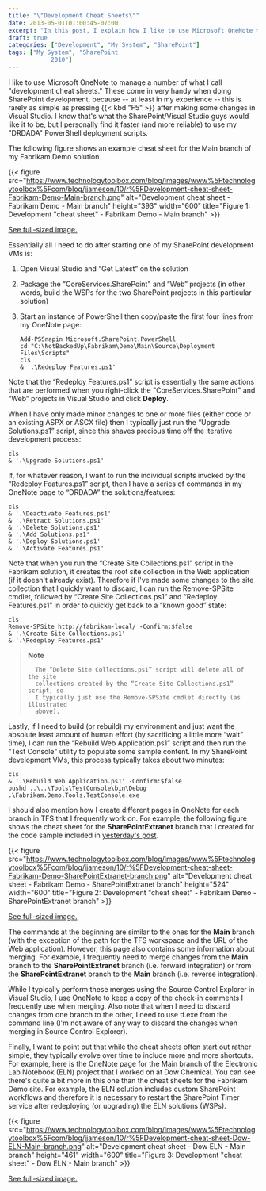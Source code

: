 ```yaml
---
title: "\"Development Cheat Sheets\""
date: 2013-05-01T01:00:45-07:00
excerpt: "In this post, I explain how I like to use Microsoft OneNote to manage what I call \"development cheat sheets\" -- which are especially useful when developing SharePoint solutions."
draft: true
categories: ["Development", "My System", "SharePoint"]
tags: ["My System", "SharePoint 
			2010"]
---
```


I like to use Microsoft OneNote to manage a number of what I call "development
cheat sheets." These come in very handy when doing SharePoint development, because
-- at least in my experience -- this is rarely as simple as pressing {{< kbd "F5" >}}
after making some changes in Visual Studio. I know that's what the SharePoint/Visual
Studio guys would like it to be, but I personally find it faster (and more reliable)
to use my "DRDADA" PowerShell deployment scripts.

The following figure shows an example cheat sheet for the Main branch of
my Fabrikam Demo solution.

{{< figure
src="https://www.technologytoolbox.com/blog/images/www%5Ftechnologytoolbox%5Fcom/blog/jjameson/10/r%5FDevelopment-cheat-sheet-Fabrikam-Demo-Main-branch.png"
alt="Development cheat sheet - Fabrikam Demo - Main branch"
height="393" width="600"
title="Figure 1: Development \"cheat sheet\" - Fabrikam Demo - Main branch" >}}

[See full-sized image.](/blog/images/www_technologytoolbox_com/blog/jjameson/10/o_Development-cheat-sheet-Fabrikam-Demo-Main-branch.png)

Essentially all I need to do after starting one of my SharePoint development
VMs is:

1. Open Visual Studio and “Get Latest” on the solution

2. Package the "CoreServices.SharePoint" and “Web” projects (in other words,
   build the WSPs for the two SharePoint projects in this particular solution)

3. Start an instance of PowerShell then copy/paste the first four lines
   from my OneNote page:
   
   ```
   Add-PSSnapin Microsoft.SharePoint.PowerShell
   cd "C:\NotBackedUp\Fabrikam\Demo\Main\Source\Deployment Files\Scripts"
   cls
   & '.\Redeploy Features.ps1'
   ```

Note that the “Redeploy Features.ps1” script is essentially the same actions
that are performed when you right-click the "CoreServices.SharePoint" and “Web”
projects in Visual Studio and click **Deploy**.

When I have only made minor changes to one or more files (either code or
an existing ASPX or ASCX file) then I typically just run the “Upgrade Solutions.ps1”
script, since this shaves precious time off the iterative development process:

```
cls
& '.\Upgrade Solutions.ps1'
```

If, for whatever reason, I want to run the individual scripts invoked by
the “Redeploy Features.ps1” script, then I have a series of commands in my OneNote
page to “DRDADA” the solutions/features:

```
cls
& '.\Deactivate Features.ps1'
& '.\Retract Solutions.ps1'
& '.\Delete Solutions.ps1'
& '.\Add Solutions.ps1'
& '.\Deploy Solutions.ps1'
& '.\Activate Features.ps1'
```

Note that when you run the “Create Site Collections.ps1” script in the Fabrikam
solution, it creates the root site collection in the Web application (if it
doesn't already exist). Therefore if I've made some changes to the site collection
that I quickly want to discard, I can run the Remove-SPSite cmdlet, followed
by “Create Site Collections.ps1” and “Redeploy Features.ps1” in order to quickly
get back to a “known good” state:

```
cls
Remove-SPSite http://fabrikam-local/ -Confirm:$false
& '.\Create Site Collections.ps1'
& '.\Redeploy Features.ps1'
```

> **Note**
>
>       The “Delete Site Collections.ps1” script will delete all of the site 
>       collections created by the “Create Site Collections.ps1” script, so 
>       I typically just use the Remove-SPSite cmdlet directly (as illustrated 
>       above).

Lastly, if I need to build (or rebuild) my environment and just want the
absolute least amount of human effort (by sacrificing a little more “wait” time),
I can run the “Rebuild Web Application.ps1” script and then run the "Test Console"
utility to populate some sample content. In my SharePoint development VMs, this
process typically takes about two minutes:

```
cls
& '.\Rebuild Web Application.ps1' -Confirm:$false
pushd ..\..\Tools\TestConsole\bin\Debug
.\Fabrikam.Demo.Tools.TestConsole.exe
```

I should also mention how I create different pages in OneNote for each branch
in TFS that I frequently work on. For example, the following figure shows the
cheat sheet for the **SharePointExtranet** branch that I created
for the code sample included in
[yesterday's post](/blog/jjameson/2013/04/30/installation-guide-for-sharepoint-server-2010-and-office-web-apps).

{{< figure
src="https://www.technologytoolbox.com/blog/images/www%5Ftechnologytoolbox%5Fcom/blog/jjameson/10/r%5FDevelopment-cheat-sheet-Fabrikam-Demo-SharePointExtranet-branch.png"
alt="Development cheat sheet - Fabrikam Demo - SharePointExtranet branch"
height="524" width="600"
title="Figure 2: Development \"cheat sheet\" - Fabrikam Demo - SharePointExtranet branch" >}}

[See full-sized image.](/blog/images/www_technologytoolbox_com/blog/jjameson/10/o_Development-cheat-sheet-Fabrikam-Demo-SharePointExtranet-branch.png)

The commands at the beginning are similar to the ones for the **Main**
branch (with the exception of the path for the TFS workspace and the URL of
the Web application). However, this page also contains some information about
merging. For example, I frequently need to merge changes from the **Main**
branch to the **SharePointExtranet** branch (i.e. forward integration)
or from the **SharePointExtranet** branch to the **Main**
branch (i.e. reverse integration).

While I typically perform these merges using the Source Control Explorer
in Visual Studio, I use OneNote to keep a copy of the check-in comments I frequently
use when merging. Also note that when I need to discard changes from one branch
to the other, I need to use tf.exe from the command line (I'm not aware of any
way to discard the changes when merging in Source Control Explorer).

Finally, I want to point out that while the cheat sheets often start out
rather simple, they typically evolve over time to include more and more shortcuts.
For example, here is the OneNote page for the Main branch of the Electronic
Lab Notebook (ELN) project that I worked on at Dow Chemical. You can see there's
quite a bit more in this one than the cheat sheets for the Fabrikam Demo site.
For example, the ELN solution includes custom SharePoint workflows and therefore
it is necessary to restart the SharePoint Timer service after redeploying (or
upgrading) the ELN solutions (WSPs).

{{< figure
src="https://www.technologytoolbox.com/blog/images/www%5Ftechnologytoolbox%5Fcom/blog/jjameson/10/r%5FDevelopment-cheat-sheet-Dow-ELN-Main-branch.png"
alt="Development cheat sheet - Dow ELN - Main branch"
height="461" width="600"
title="Figure 3: Development \"cheat sheet\" - Dow ELN - Main branch" >}}

[See full-sized image.](/blog/images/www_technologytoolbox_com/blog/jjameson/10/o_Development-cheat-sheet-Dow-ELN-Main-branch.png)

